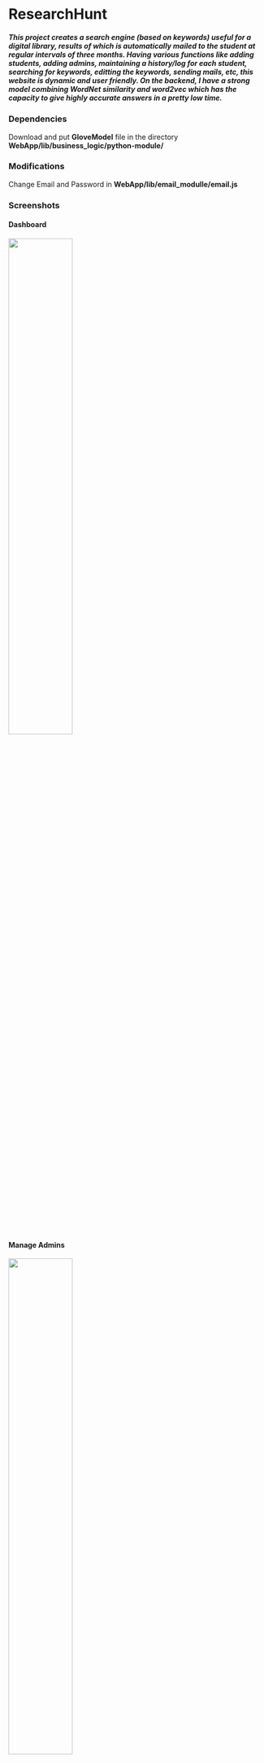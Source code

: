 # ResearchHunt

##### This project creates a search engine (based on keywords) useful for a digital library, results of which is automatically mailed to the student at regular intervals of three months. Having various functions like adding students, adding admins, maintaining a history/log for each student, searching for keywords, editting the keywords, sending mails, etc, this website is dynamic and user friendly. On the backend, I have a strong model combining WordNet similarity and word2vec which has the capacity to give highly accurate answers in a pretty low time.


### Dependencies
Download and put **GloveModel** file in the directory **WebApp/lib/business_logic/python-module/**


### Modifications
Change Email and Password in **WebApp/lib/email_modulle/email.js**

### Screenshots

#### Dashboard
<img src="https://raw.githubusercontent.com/akashraj97/ResearchHunt/master/Dashboard.png" height="50%" width="50%">

#### Manage Admins
<img src="https://raw.githubusercontent.com/akashraj97/ResearchHunt/master/Admins.png" height="50%" width="50%">

#### Manage Keywords
<img src="https://raw.githubusercontent.com/akashraj97/ResearchHunt/master/Keywords.png" height="50%" width="50%">

#### Send Updates 
<img src="https://raw.githubusercontent.com/akashraj97/ResearchHunt/master/SendUpdates.png" height="50%" width="50%">

#### Manage Students
<img src="https://raw.githubusercontent.com/akashraj97/ResearchHunt/master/Students.png" height="50%" width="50%">
